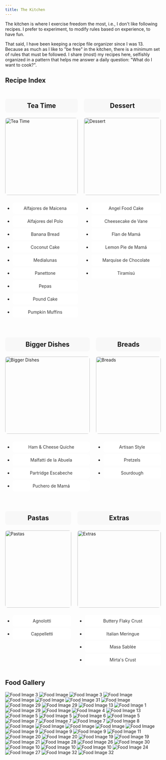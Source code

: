 ```yaml
---
title: The Kitchen
---
```


The kitchen is where I exercise freedom the most, i.e., I don't like following recipes. I prefer to experiment, to modify rules based on experience, to have fun.

That said, I have been keeping a recipe file organizer since I was 13. Because as much as I like to "be free" in the kitchen, there is a minimum set of rules that must be followed. I share (most) my recipes here, selfishly organized in a pattern that helps me answer a daily question: "What do I want to cook?". 

## Recipe Index

<style>
.recipe-index {
  display: flex;
  flex-wrap: wrap;
  gap: 20px;
}
.column {
  flex: 1;
  min-width: 200px;
}
.column img {
  width: 100%;
  height: 250px;
  object-fit: cover; /* Ensure the image covers the box while maintaining aspect ratio */
  border-radius: 8px;
  margin-bottom: 10px;
}
.column h2 {
  text-align: center;
  background-color: #f8f8f8;
  padding: 10px;
  border-radius: 8px;
}
.recipe-link {
  display: block;
  padding: 10px;
  background-color: #fff;
  margin-bottom: 5px;
  border-radius: 8px;
  text-align: center;
  text-decoration: none;
  color: #333;
  transition: background-color 0.3s, color 0.3s;
}
.recipe-link:hover {
  background-color: #f0f0f0;
  color: #000;
}
</style>

<div class="recipe-index">
  <div class="column">
    <h2>Tea Time</h2>
    <img src="AlfajorDelPolo.jpg" alt="Tea Time">
    <ul>
      <li><a class="recipe-link" href="AlfajoresDeMaicena.md">Alfajores de Maicena</a></li>
      <li><a class="recipe-link" href="AlfajoresDelPolo.md">Alfajores del Polo</a></li>
      <li><a class="recipe-link" href="BananaBread.md">Banana Bread</a></li>
      <li><a class="recipe-link" href="CoconutCake.md">Coconut Cake</a></li>
      <li><a class="recipe-link" href="Medialunas.md">Medialunas</a></li>  
      <li><a class="recipe-link" href="Panettone.md">Panettone</a></li>
      <li><a class="recipe-link" href="Pepas.md">Pepas</a></li>
      <li><a class="recipe-link" href="PoundCake.md">Pound Cake</a></li>
      <li><a class="recipe-link" href="WalnutChocolateChipPumpkinMuffins.md">Pumpkin Muffins</a></li> 
    </ul>
  </div>
  <div class="column">
    <h2>Dessert</h2>
    <img src="Milhojas.jpg" alt="Dessert">
    <ul>
      <li><a class="recipe-link" href="AngelFoodCake.md">Angel Food Cake</a></li>
      <li><a class="recipe-link" href="CheesecakeDeVane.md">Cheesecake de Vane</a></li>
      <li><a class="recipe-link" href="FlanDeMama.md">Flan de Mamá</a></li>
      <li><a class="recipe-link" href="LemonPie.md">Lemon Pie de Mamá</a></li>
      <li><a class="recipe-link" href="MarquiseDeChocolate.md">Marquise de Chocolate</a></li>
      <li><a class="recipe-link" href="Tiramisu.md">Tiramisú</a></li>
    </ul>
  </div>
  <div class="column">
    <h2>Bigger Dishes</h2>
    <img src="HornoDeBarro.jpg" alt="Bigger Dishes">
    <ul>
      <li><a class="recipe-link" href="Ham&CheeseQuiche.md">Ham & Cheese Quiche</a></li>
      <li><a class="recipe-link" href="Malfatti.md">Malfatti de la Abuela</a></li>
      <li><a class="recipe-link" href="PartridgeEscabeche.md">Partridge Escabeche</a></li>
      <li><a class="recipe-link" href="Puchero.md">Puchero de Mamá</a></li>
    </ul>
  </div>
  <div class="column">
    <h2>Breads</h2>
    <img src="SourdoughBread.jpg" alt="Breads">
    <ul>
      <li><a class="recipe-link" href="ArtisanStyleBread.md">Artisan Style</a></li> 
      <li><a class="recipe-link" href="Pretzels.md">Pretzels</a></li>
      <li><a class="recipe-link" href="Sourdough.md">Sourdough</a></li> 
    </ul>
  </div>
  <div class="column">
    <h2>Pastas</h2>
    <img src="LobsterPasta.jpeg" alt="Pastas">
    <ul>
      <li><a class="recipe-link" href="Agnolotti.md">Agnolotti</a></li>
      <li><a class="recipe-link" href="Cappelletti.md">Cappelletti</a></li>
    </ul>
  </div>
  <div class="column">
    <h2>Extras</h2>
    <img src="Peperoncino.jpeg" alt="Extras">
    <ul>
      <li><a class="recipe-link" href="ButteryFlakyCrust.md">Buttery Flaky Crust</a></li>
      <li><a class="recipe-link" href="ItalianMeringue.md">Italian Meringue</a></li>
      <li><a class="recipe-link" href="MasaSablee.md">Masa Sablée</a></li> 
      <li><a class="recipe-link" href="MirtasCrust.md">Mirta's Crust</a></li> 
    </ul>
  </div>
</div>


<!--
## Recipe Index
<div class="recipe-index">
  <div class="column">
    <h2>Bigger Dishes</h2>
    <ul>
      <li><a class="recipe-link" href="Ham&CheeseQuiche.md">Ham & Cheese Quiche</a></li>
      <li><a class="recipe-link" href="Malfatti.md">Malfatti de la Abuela</a></li>
      <li><a class="recipe-link" href="PartridgeEscabeche.md">Partridge Escabeche</a></li>
      <li><a class="recipe-link" href="Puchero.md">Puchero de Mamá</a></li>
    </ul>
  </div>
  <div class="column">
    <h2>Tea Time</h2>
    <ul>
      <li><a class="recipe-link" href="AlfajoresDeMaicena.md">Alfajores de Maicena</a></li>
      <li><a class="recipe-link" href="AlfajoresDelPolo.md">Alfajores del Polo</a></li>
      <li><a class="recipe-link" href="BananaBread.md">Banana Bread</a></li>
      <li><a class="recipe-link" href="CoconutCake.md">Coconut Cake</a></li>
      <li><a class="recipe-link" href="Medialunas.md">Medialunas</a></li>  
      <li><a class="recipe-link" href="Panettone.md">Panettone</a></li>
      <li><a class="recipe-link" href="Pepas.md">Pepas</a></li>
      <li><a class="recipe-link" href="PoundCake.md">Pound Cake</a></li>
      <li><a class="recipe-link" href="WalnutChocolateChipPumpkinMuffins.md">Pumpkin Muffins</a></li> 
    </ul>
  </div>
  <div class="column">
    <h2>Dessert</h2>
    <ul>
      <li><a class="recipe-link" href="AngelFoodCake.md">Angel Food Cake</a></li>
      <li><a class="recipe-link" href="CheesecakeDeVane.md">Cheesecake de Vane</a></li>
      <li><a class="recipe-link" href="FlanDeMama.md">Flan de Mamá</a></li>
      <li><a class="recipe-link" href="LemonPie.md">Lemon Pie de Mamá</a></li>
      <li><a class="recipe-link" href="MarquiseDeChocolate.md">Marquise de Chocolate</a></li>
      <li><a class="recipe-link" href="Tiramisu.md">Tiramisú</a></li>
    </ul>
  </div>
  <div class="column">
    <h2>Breads</h2>
    <ul>
      <li><a class="recipe-link" href="ArtisanStyleBread.md">Artisan Style</a></li> 
      <li><a class="recipe-link" href="Pretzels.md">Pretzels</a></li>
      <li><a class="recipe-link" href="Sourdough.md">Sourdough</a></li> 
    </ul>
  </div>
  <div class="column">
    <h2>Pastas</h2>
    <ul>
      <li><a class="recipe-link" href="Agnolotti.md">Agnolotti</a></li>
      <li><a class="recipe-link" href="Cappelletti.md">Cappelletti</a></li>
    </ul>
  </div>
  <div class="column">
    <h2>Extras</h2>
    <ul>
      <li><a class="recipe-link" href="ButteryFlakyCrust.md">Buttery Flaky Crust</a></li>
      <li><a class="recipe-link" href="ItalianMeringue.md">Italian Meringue</a></li>
      <li><a class="recipe-link" href="MasaSablee.md">Masa Sablée</a></li> 
      <li><a class="recipe-link" href="MirtasCrust.md">Mirta's Crust</a></li> 
    </ul>
  </div>
</div>
-->


## Food Gallery

<div id="food-gallery">
  <!--
  <img src="AlfajorDelPolo.jpg" alt="Food Image 2" class="food-image">
  <img src="Milhojas.jpg" alt="Food Image 22" class="food-image">  
  <img src="HornoDeBarro.jpg" alt="Food Image 16" class="food-image">
  <img src="LobsterPasta.jpeg" alt="Food Image 18" class="food-image">
  <img src="Peperoncino.jpeg" alt="Food Image 25" class="food-image">
  <img src="FriedShrimpSalad.jpg" alt="Food Image 14" class="food-image">
  <img src="PastaNormal215.jpg" alt="Food Image 23" class="food-image">
  <img src="Friendsgiving.jpeg" alt="Food Image 15" class="food-image">
  <img src="LemonPieViejo.jpeg" alt="Food Image 17" class="food-image">
  -->
  <img src="BerriesPie.jpg" alt="Food Image 3" class="food-image">
  <img src="FideosConSalsa104.jpg" alt="Food Image" class="food-image">
  <img src="SalsaMalibu.jpg" alt="Food Image 3" class="food-image">
  <img src="Butchers.JPG" alt="Food Image" class="food-image">
  <img src="MedialunasSide.JPG" alt="Food Image" class="food-image">
  <img src="Agnollotti.jpg" alt="Food Image" class="food-image">
  <img src="TortaFrita.jpg" alt="Food Image 31" class="food-image">
  <img src="CinnamonRollsRaw.jpg" alt="Food Image" class="food-image">
  <img src="SushiSide.jpg" alt="Food Image 29" class="food-image">
  <img src="MalibuFideos.jpg" alt="Food Image 29" class="food-image">
  <img src="Estofado.jpeg" alt="Food Image 13" class="food-image">
  <img src="21stBirthdayCake.jpeg" alt="Food Image 1" class="food-image">
  <img src="MalibuFideosMasa.jpg" alt="Food Image 29" class="food-image">
  <img src="FideosVerdes.jpg" alt="Food Image" class="food-image">
  <img src="AppleCinnamon.jpeg" alt="Food Image 4" class="food-image">
  <img src="NewYearsKitchen.jpg" alt="Food Image 13" class="food-image">
  <img src="BalconBsAs.jpg" alt="Food Image 5" class="food-image">
  <img src="Sourdough.jpg" alt="Food Image 5" class="food-image">
  <img src="BirthdayCake.jpg" alt="Food Image 6" class="food-image">
  <img src="MasMedialunasTop.jpg" alt="Food Image 5" class="food-image">
  <img src="MesaNewYears.jpg" alt="Food Image 7" class="food-image">
  <img src="PastaBandana.jpg" alt="Food Image 7" class="food-image">
  <img src="CCCookie.jpg" alt="Food Image 7" class="food-image">
  <img src="CCCookies.jpeg" alt="Food Image 8" class="food-image">
  <img src="Sourdough.jpg" alt="Food Image" class="food-image">
  <img src="Asado.jpg" alt="Food Image" class="food-image">
  <img src="MalibuNaranjas.jpg" alt="Food Image" class="food-image">
  <img src="Bicerin.jpg" alt="Food Image" class="food-image">
  <img src="Empanadas2352.jpg" alt="Food Image" class="food-image">
  <img src="CCCookieDough.jpg" alt="Food Image 9" class="food-image">
  <img src="Gelato.jpg" alt="Food Image 9" class="food-image">
  <img src="PastaIntoPot.jpg" alt="Food Image 9" class="food-image">
  <img src="CuttingTurkey.jpeg" alt="Food Image 11" class="food-image">
  <img src="Malfatti.jpeg" alt="Food Image 20" class="food-image">
  <img src="Potato.jpg" alt="Food Image 20" class="food-image">
  <img src="Macaroons.jpg" alt="Food Image 19" class="food-image">
  <img src="MilhojasLayersKitchen.jpg" alt="Food Image 19" class="food-image">
  <img src="MarquiseYBudines.jpg" alt="Food Image 21" class="food-image">
  <img src="SpaghettiTheProvince.jpeg" alt="Food Image 28" class="food-image">
  <img src="PoundCake.jpg" alt="Food Image 26" class="food-image">
  <img src="SweetPotatoGnochi.jpeg" alt="Food Image 30" class="food-image">
  <img src="Empanadas.jpeg" alt="Food Image 10" class="food-image">
  <img src="LemonPie.jpg" alt="Food Image 10" class="food-image">
  <img src="HoldingLemonPie.jpg" alt="Food Image 10" class="food-image">
  <img src="PBBlueberryPie.jpeg" alt="Food Image 24" class="food-image">
  <img src="SlicingTurkey.jpeg" alt="Food Image 27" class="food-image">
  <img src="WholeWheatPasta.jpeg" alt="Food Image 32" class="food-image">
  <img src="AppleMuffins.jpeg" alt="Food Image 32" class="food-image">
</div>
